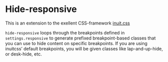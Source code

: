 # Hide-responsive
This is an extension to the exellent CSS-framework [inuit.css](http://inuitcss.com/)

`hide-responsive` loops through the breakpoints defined in `settings.responsive` to generate prefixed breakpoint-based classes that you can use to hide content on specific breakpoints. If you are using inuitcss’ default breakpoints, you will be given classes like lap-and-up-hide, or desk-hide, etc.